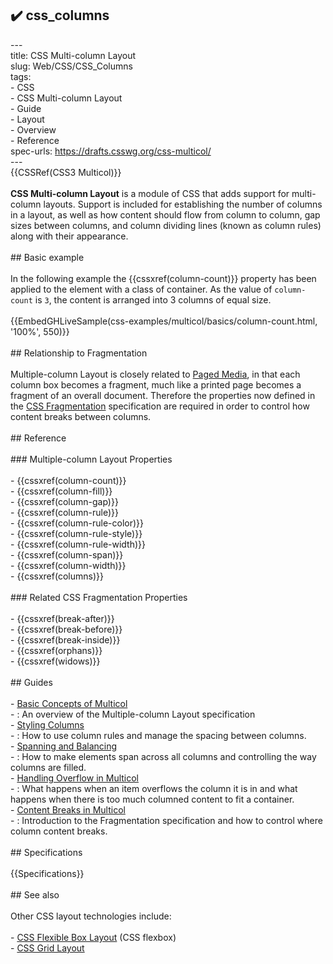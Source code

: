 ## ✔️ css_columns 
 ---<br/>title: CSS Multi-column Layout<br/>slug: Web/CSS/CSS_Columns<br/>tags:<br/>  - CSS<br/>  - CSS Multi-column Layout<br/>  - Guide<br/>  - Layout<br/>  - Overview<br/>  - Reference<br/>spec-urls: https://drafts.csswg.org/css-multicol/<br/>---<br/>{{CSSRef(CSS3 Multicol)}}<br/><br/>**CSS Multi-column Layout** is a module of CSS that adds support for multi-column layouts. Support is included for establishing the number of columns in a layout, as well as how content should flow from column to column, gap sizes between columns, and column dividing lines (known as column rules) along with their appearance.<br/><br/>## Basic example<br/><br/>In the following example the {{cssxref(column-count)}} property has been applied to the element with a class of container. As the value of `column-count` is `3`, the content is arranged into 3 columns of equal size.<br/><br/>{{EmbedGHLiveSample(css-examples/multicol/basics/column-count.html, '100%', 550)}}<br/><br/>## Relationship to Fragmentation<br/><br/>Multiple-column Layout is closely related to [Paged Media](/en-US/docs/Web/CSS/CSS_Pages), in that each column box becomes a fragment, much like a printed page becomes a fragment of an overall document. Therefore the properties now defined in the [CSS Fragmentation](/en-US/docs/Web/CSS/CSS_Fragmentation) specification are required in order to control how content breaks between columns.<br/><br/>## Reference<br/><br/>### Multiple-column Layout Properties<br/><br/>- {{cssxref(column-count)}}<br/>- {{cssxref(column-fill)}}<br/>- {{cssxref(column-gap)}}<br/>- {{cssxref(column-rule)}}<br/>- {{cssxref(column-rule-color)}}<br/>- {{cssxref(column-rule-style)}}<br/>- {{cssxref(column-rule-width)}}<br/>- {{cssxref(column-span)}}<br/>- {{cssxref(column-width)}}<br/>- {{cssxref(columns)}}<br/><br/>### Related CSS Fragmentation Properties<br/><br/>- {{cssxref(break-after)}}<br/>- {{cssxref(break-before)}}<br/>- {{cssxref(break-inside)}}<br/>- {{cssxref(orphans)}}<br/>- {{cssxref(widows)}}<br/><br/>## Guides<br/><br/>- [Basic Concepts of Multicol](/en-US/docs/Web/CSS/CSS_Columns/Basic_Concepts_of_Multicol)<br/>  - : An overview of the Multiple-column Layout specification<br/>- [Styling Columns](/en-US/docs/Web/CSS/CSS_Columns/Styling_Columns)<br/>  - : How to use column rules and manage the spacing between columns.<br/>- [Spanning and Balancing](/en-US/docs/Web/CSS/CSS_Columns/Spanning_Columns)<br/>  - : How to make elements span across all columns and controlling the way columns are filled.<br/>- [Handling Overflow in Multicol](/en-US/docs/Web/CSS/CSS_Columns/Handling_Overflow_in_Multicol)<br/>  - : What happens when an item overflows the column it is in and what happens when there is too much columned content to fit a container.<br/>- [Content Breaks in Multicol](/en-US/docs/Web/CSS/CSS_Columns/Handling_content_breaks_in_multicol)<br/>  - : Introduction to the Fragmentation specification and how to control where column content breaks.<br/><br/>## Specifications<br/><br/>{{Specifications}}<br/><br/>## See also<br/><br/>Other CSS layout technologies include:<br/><br/>- [CSS Flexible Box Layout](/en-US/docs/Web/CSS/CSS_Flexible_Box_Layout) (CSS flexbox)<br/>- [CSS Grid Layout](/en-US/docs/Web/CSS/CSS_Grid_Layout)<br/>
